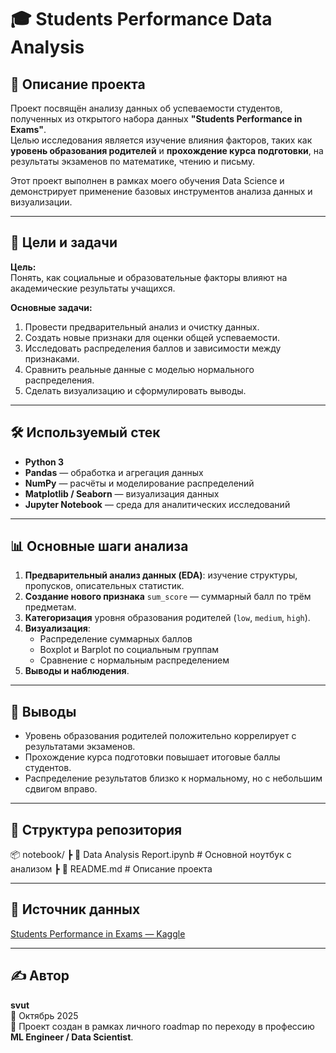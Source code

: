 # 🎓 Students Performance Data Analysis

## 📌 Описание проекта
Проект посвящён анализу данных об успеваемости студентов, полученных из открытого набора данных **"Students Performance in Exams"**.  
Целью исследования является изучение влияния факторов, таких как **уровень образования родителей** и **прохождение курса подготовки**, на результаты экзаменов по математике, чтению и письму.

Этот проект выполнен в рамках моего обучения Data Science и демонстрирует применение базовых инструментов анализа данных и визуализации.

---

## 🧩 Цели и задачи
**Цель:**  
Понять, как социальные и образовательные факторы влияют на академические результаты учащихся.

**Основные задачи:**
1. Провести предварительный анализ и очистку данных.  
2. Создать новые признаки для оценки общей успеваемости.  
3. Исследовать распределения баллов и зависимости между признаками.  
4. Сравнить реальные данные с моделью нормального распределения.  
5. Сделать визуализацию и сформулировать выводы.

---

## 🛠️ Используемый стек
- **Python 3**
- **Pandas** — обработка и агрегация данных  
- **NumPy** — расчёты и моделирование распределений  
- **Matplotlib / Seaborn** — визуализация данных  
- **Jupyter Notebook** — среда для аналитических исследований  

---

## 📊 Основные шаги анализа
1. **Предварительный анализ данных (EDA)**: изучение структуры, пропусков, описательных статистик.  
2. **Создание нового признака** `sum_score` — суммарный балл по трём предметам.  
3. **Категоризация** уровня образования родителей (`low`, `medium`, `high`).  
4. **Визуализация**:
   - Распределение суммарных баллов  
   - Boxplot и Barplot по социальным группам  
   - Сравнение с нормальным распределением  
5. **Выводы и наблюдения**.

---

## 💬 Выводы
- Уровень образования родителей положительно коррелирует с результатами экзаменов.  
- Прохождение курса подготовки повышает итоговые баллы студентов.  
- Распределение результатов близко к нормальному, но с небольшим сдвигом вправо.  

---

## 📁 Структура репозитория
📦 notebook/
┣ 📜 Data Analysis Report.ipynb # Основной ноутбук с анализом
┣ 📜 README.md # Описание проекта


---

## 🔗 Источник данных
[Students Performance in Exams — Kaggle](https://www.kaggle.com/datasets/spscientist/students-performance-in-exams)

---

## ✍️ Автор
**svut**  
📅 Октябрь 2025  
🚀 Проект создан в рамках личного roadmap по переходу в профессию **ML Engineer / Data Scientist**.
